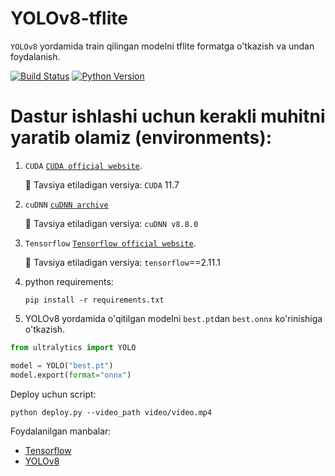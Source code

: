 # YOLOv8-tflite

`YOLOv8` yordamida train qilingan modelni tflite formatga o'tkazish va undan foydalanish.


[![Build Status](https://img.shields.io/endpoint.svg?url=https%3A%2F%2Factions-badge.atrox.dev%2Fatrox%2Fsync-dotenv%2Fbadge&style=flat)](https://github.com/MisterFoziljon/Face-Detection)
[![Python Version](https://img.shields.io/badge/Python-3.8--3.11-FFD43B?logo=python)](https://github.com/MisterFoziljon/Face-Detection)


# Dastur ishlashi uchun kerakli muhitni yaratib olamiz (environments):

1. `CUDA` [`CUDA official website`](https://docs.nvidia.com/cuda/cuda-installation-guide-linux/index.html#download-the-nvidia-cuda-toolkit).

   🚀 Tavsiya etiladigan versiya: `CUDA` 11.7

2. `cuDNN` [`cuDNN archive`](https://developer.nvidia.com/rdp/cudnn-archive)

   🚀 Tavsiya etiladigan versiya: `cuDNN v8.8.0`
   
3. `Tensorflow` [`Tensorflow official website`](https://www.tensorflow.org/?hl=ru).

   🚀 Tavsiya etiladigan versiya: `tensorflow`==2.11.1

4. python requirements:

   ``` shell
   pip install -r requirements.txt
   ```


5. YOLOv8 yordamida o'qitilgan modelni `best.pt`dan  `best.onnx` ko'rinishiga o'tkazish.
``` python
from ultralytics import YOLO

model = YOLO("best.pt")
model.export(format="onnx")
```

Deploy uchun script:

``` shell
python deploy.py --video_path video/video.mp4
```

Foydalanilgan manbalar: 
* [Tensorflow](https://www.tensorflow.org/?hl=ru)
* [YOLOv8](https://github.com/ultralytics/ultralytics)
